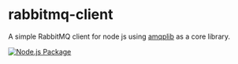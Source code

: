 # rabbitmq-client
A simple RabbitMQ client for node js using [amqplib](https://www.npmjs.com/package/amqplib) as a core library.

[![Node.js Package](https://github.com/JPooban/rabbitmq-client-node/workflows/Node.js%20Package/badge.svg)](https://www.npmjs.com/package/rabbitmq-client-node)

